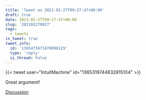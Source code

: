```yaml
---
title: 'Tweet on 2021-02-27T09:27:47+00:00'
draft: true
date: 2021-02-27T09:27:47+00:00
slug: '202102270927'
tags:
  - tweets
is_tweet: true
tweet_info:
  id: '1365473671070896129'
  type: 'reply'
  is_thread: False
---
```




{{< tweet user="IntuitMachine" id="1365319744832815104" >}}

Great argument!

[Discussion](https://x.com/sytelus/status/1365473671070896129)
